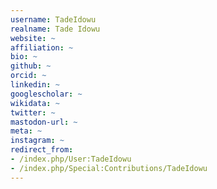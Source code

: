 ```yaml
---
username: TadeIdowu
realname: Tade Idowu
website: ~
affiliation: ~
bio: ~
github: ~
orcid: ~
linkedin: ~
googlescholar: ~
wikidata: ~
twitter: ~
mastodon-url: ~
meta: ~
instagram: ~
redirect_from:
- /index.php/User:TadeIdowu
- /index.php/Special:Contributions/TadeIdowu
---
```

